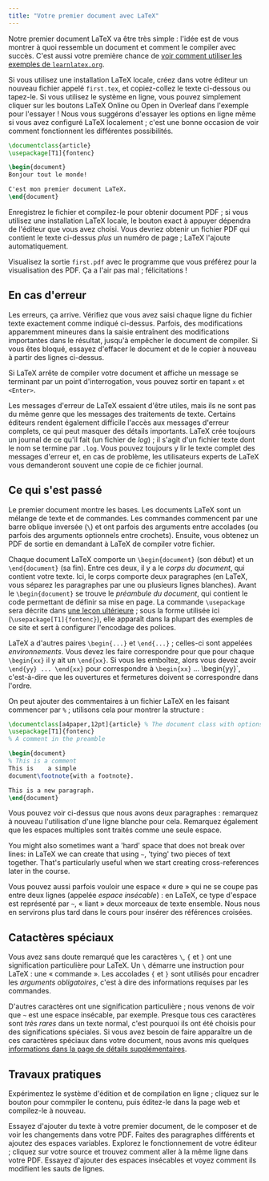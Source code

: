 ```yaml
---
title: "Votre premier document avec LaTeX"
---
```


Notre premier document LaTeX va être très simple : l'idée est de vous montrer à quoi ressemble un document et comment le compiler avec succès. C'est aussi votre première chance de [voir comment utiliser les exemples de `learnlatex.org`](aide).

Si vous utilisez une installation LaTeX locale, créez dans votre éditeur un nouveau fichier appelé `first.tex`, et copiez-collez le texte ci-dessous ou tapez-le. Si vous utilisez le système en ligne, vous pouvez simplement cliquer sur les boutons LaTeX Online ou Open in Overleaf dans l'exemple pour l'essayer ! Nous vous suggérons d'essayer les options en ligne même si vous avez configuré LaTeX localement ; c'est une bonne occasion de voir comment fonctionnent les différentes possibilités.
```latex
\documentclass{article}
\usepackage[T1]{fontenc}

\begin{document}
Bonjour tout le monde!

C'est mon premier document LaTeX.
\end{document}
```
Enregistrez le fichier et compilez-le pour obtenir document PDF ; si vous utilisez une installation LaTeX locale, le bouton exact à appuyer dépendra de l'éditeur que vous avez choisi. Vous devriez obtenir un fichier PDF qui contient le texte ci-dessus _plus_ un numéro de page ; LaTeX l'ajoute automatiquement.

Visualisez la sortie `first.pdf` avec le programme que vous préférez pour la visualisation des PDF. Ça a l'air pas mal ; félicitations !


## En cas d'erreur

Les erreurs, ça arrive. Vérifiez que vous avez saisi chaque ligne du fichier texte exactement comme indiqué ci-dessus. Parfois, des modifications apparemment mineures dans la saisie entraînent des modifications importantes dans le résultat, jusqu'à empêcher le document de compiler. Si vous êtes bloqué, essayez d'effacer le document et de le copier à nouveau à partir des lignes ci-dessus.

Si LaTeX arrête de compiler votre document et affiche un message se terminant par un point d'interrogation, vous pouvez sortir en tapant `x` et `<Enter>`.

Les messages d'erreur de LaTeX essaient d'être utiles, mais ils ne sont pas du même genre que les messages des traitements de texte. Certains éditeurs rendent également difficile l'accès aux messages d'erreur complets, ce qui peut masquer des détails importants. LaTeX crée toujours un journal de ce qu'il fait (un fichier de _log_) ; il s'agit d'un fichier texte dont le nom se termine par `.log`. Vous pouvez toujours y lir le texte complet des messages d'erreur et, en cas de problème, les utilisateurs experts de LaTeX vous demanderont souvent une copie de ce fichier journal.


## Ce qui s'est passé

Le premier document montre les bases. Les documents LaTeX sont un mélange de texte et de commandes. Les commandes commencent par une barre oblique inversée (``\``) et ont parfois des arguments entre accolades (ou parfois des arguments optionnels entre crochets). Ensuite, vous obtenez un PDF de sortie en demandant à LaTeX de compiler votre fichier.

Chaque document LaTeX comporte un `\begin{document}` (son début) et un `\end{document}` (sa fin). Entre ces deux, il y a le *corps du document*, qui contient votre texte. Ici, le corps comporte deux paragraphes (en LaTeX, vous séparez les paragraphes par une ou plusieurs lignes blanches). Avant le `\begin{document}` se trouve le *préambule du document*, qui contient le code permettant de définir sa mise en page. La commande `\usepackage` sera décrite dans [une leçon ultérieure](lesson-06) ; sous la forme utilisée ici (`\usepackage[T1]{fontenc}`), elle apparaît dans la plupart des exemples de ce site et sert à configurer l'encodage des polices.

LaTeX a d'autres paires `\begin{...}` et `\end{...}` ; celles-ci sont appelées *environnements*. Vous devez les faire correspondre pour que pour chaque `\begin{xx}` il y ait un `\end{xx}`. Si vous les emboîtez, alors vous devez avoir `\end{yy} ... \end{xx}` pour correspondre à `\begin{xx}` ... \begin{yy}`, c'est-à-dire que les ouvertures et fermetures doivent se correspondre dans l'ordre.

On peut ajouter des commentaires à un fichier LaTeX en les faisant commencer par `%` ; utilisons cela pour montrer la structure :
```latex
\documentclass[a4paper,12pt]{article} % The document class with options
\usepackage[T1]{fontenc}
% A comment in the preamble

\begin{document}
% This is a comment
This is    a simple
document\footnote{with a footnote}.

This is a new paragraph.
\end{document}
```
Vous pouvez voir ci-dessus que nous avons deux paragraphes : remarquez à nouveau l'utilisation d'une ligne blanche pour cela. Remarquez également que les espaces multiples sont traités comme une seule espace.

You might also sometimes want a 'hard' space that does not break over lines: in
LaTeX we can create that using `~`, 'tying' two pieces of text together. That's
particularly useful when we start creating cross-references later in the course.

Vous pouvez aussi parfois vouloir une espace « dure » qui ne se coupe pas entre deux lignes (appelée _espace insécable_) : en LaTeX, ce type d'espace est représenté par `~`, « liant » deux morceaux de texte ensemble. Nous nous en servirons plus tard dans le cours pour insérer des références croisées.


## Catactères spéciaux

Vous avez sans doute remarqué que les caractères ``\``, `{` et `}` ont une signification particulière pour LaTeX. Un ``\`` démarre une instruction pour LaTeX : une « commande ». Les accolades `{` et `}` sont utilisés pour encadrer les _arguments obligatoires_, c'est à dire des informations requises par les commandes.

D'autres caractères ont une signification particulière ; nous venons de voir que `~` est une espace insécable, par exemple. Presque tous ces caractères sont _très rares_ dans un texte normal, c'est pourquoi ils ont été choisis pour des significations spéciales. Si vous avez besoin de faire apparaître un de ces caractères spéciaux dans votre document, nous avons mis quelques [informations dans la page de détails supplémentaires](more-03).


## Travaux pratiques

Expérimentez le système d'édition et de compilation en ligne ; cliquez sur le bouton pour commpiler le contenu, puis éditez-le dans la page web et compilez-le à nouveau.

Essayez d'ajouter du texte à votre premier document, de le composer et de voir les changements dans votre PDF. Faites des paragraphes différents et ajoutez des espaces variables. Explorez le fonctionnement de votre éditeur ; cliquez sur votre source et trouvez comment aller à la même ligne dans votre PDF. Essayez d'ajouter des espaces insécables et voyez comment ils modifient les sauts de lignes.
